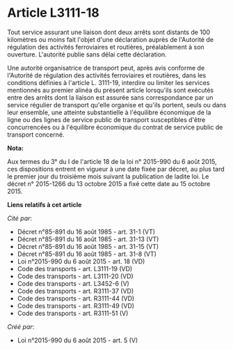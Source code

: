 # Article L3111-18

Tout service assurant une liaison dont deux arrêts sont distants de 100 kilomètres ou moins fait l'objet d'une déclaration
auprès de l'Autorité de régulation des activités ferroviaires et routières, préalablement à son ouverture. L'autorité publie
sans délai cette déclaration. 

Une autorité organisatrice de transport peut, après avis conforme de l'Autorité de régulation des activités ferroviaires et
routières, dans les conditions définies à l'article L. 3111-19, interdire ou limiter les services mentionnés au premier
alinéa du présent article lorsqu'ils sont exécutés entre des arrêts dont la liaison est assurée sans correspondance par un
service régulier de transport qu'elle organise et qu'ils portent, seuls ou dans leur ensemble, une atteinte substantielle à
l'équilibre économique de la ligne ou des lignes de service public de transport susceptibles d'être concurrencées ou à
l'équilibre économique du contrat de service public de transport concerné.

**Nota:**

Aux termes du 3° du I de l'article 18 de la loi n° 2015-990 du 6 août 2015, ces dispositions entrent en vigueur à une date
fixée par décret, au plus tard le premier jour du troisième mois suivant la publication de ladite loi. Le décret n° 2015-1266
du 13 octobre 2015 a fixé cette date au 15 octobre 2015.

**Liens relatifs à cet article**

_Cité par_:

  - Décret n°85-891 du 16 août 1985 - art. 31-1 (VT)
  - Décret n°85-891 du 16 août 1985 - art. 31-13 (VT)
  - Décret n°85-891 du 16 août 1985 - art. 31-15 (VT)
  - Décret n°85-891 du 16 août 1985 - art. 31-8 (VT)
  - Loi n°2015-990 du 6 août 2015 - art. 18 (VD)
  - Code des transports - art. L3111-19 (VD)
  - Code des transports - art. L3111-20 (VD)
  - Code des transports - art. L3452-6 (V)
  - Code des transports - art. R3111-37 (VD)
  - Code des transports - art. R3111-44 (VD)
  - Code des transports - art. R3111-49 (VD)
  - Code des transports - art. R3111-51 (V)

_Créé par_:

  - Loi n°2015-990 du 6 août 2015 - art. 5 (V)
